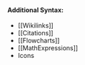 #### Additional Syntax:

  - [[Wikilinks]]
  - [[Citations]]
  - [[Flowcharts]]
  - [[MathExpressions]]
  - Icons
